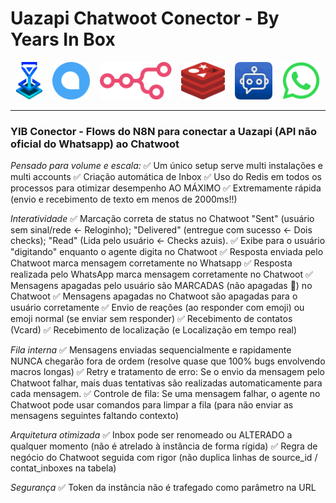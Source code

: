 # Uazapi Chatwoot Conector - By Years In Box

<div align="center">
  <img src="./.github/assets/Logo Years In Box.png" height="60" alt="Years In Box"/> &nbsp;&nbsp;
  <img src="./.github/assets/Chatwoot Logo.png" height="60" alt="Chatwoot"/> &nbsp;&nbsp;
  <img src="./.github/assets/n8n logo.png" height="60" alt="n8n"/> &nbsp;&nbsp;
  <img src="./.github/assets/Redis Logo.png" height="60" alt="Redis"/> &nbsp;&nbsp;
  <img src="./.github/assets/Uazapi Logo.png" height="60" alt="Uazapi"/> &nbsp;&nbsp;
  <img src="./.github/assets/Whatsapp Logo.png" height="60" alt="WhatsApp"/>
</div>

---

### YIB Conector - Flows do N8N para conectar a Uazapi (API não oficial do Whatsapp) ao Chatwoot

*Pensado para volume e escala:*
✅ Um único setup serve multi instalações e multi accounts
✅ Criação automática de Inbox
✅ Uso do Redis em todos os processos para otimizar desempenho AO MÁXIMO
✅ Extremamente rápida (envio e recebimento de texto em menos de 2000ms!!)

*Interatividade*
✅ Marcação correta de status no Chatwoot "Sent" (usuário sem sinal/rede ← Reloginho); "Delivered" (entregue com sucesso ← Dois checks); "Read" (Lida pelo usuário ← Checks azuis).
✅ Exibe para o usuário "digitando" enquanto o agente digita no Chatwoot 
✅ Resposta enviada pelo Chatwoot marca mensagem corretamente no Whatsapp
✅ Resposta realizada pelo WhatsApp marca mensagem corretamente no Chatwoot
✅ Mensagens apagadas pelo usuário são MARCADAS (não apagadas 🫣) no Chatwoot
✅ Mensagens apagadas no Chatwoot são apagadas para o usuário corretamente
✅ Envio de reações (ao responder com emoji) ou emoji normal (se enviar sem responder)
✅ Recebimento de contatos (Vcard)
✅ Recebimento de localização (e Localização em tempo real)

*Fila interna*
✅ Mensagens enviadas sequencialmente e rapidamente NUNCA chegarão fora de ordem (resolve quase que 100% bugs envolvendo macros longas)
✅ Retry e tratamento de erro: Se o envio da mensagem pelo Chatwoot falhar, mais duas tentativas são realizadas automaticamente para cada mensagem.
✅ Controle de fila: Se uma mensagem falhar, o agente no Chatwoot pode usar comandos para limpar a fila (para não enviar as mensagens seguintes faltando contexto)

*Arquitetura otimizada*
✅ Inbox pode ser renomeado ou ALTERADO a qualquer momento (não é atrelado à instância de forma rígida)
✅ Regra de negócio do Chatwoot seguida com rigor (não duplica linhas de source_id / contat_inboxes na tabela)

*Segurança*
✅ Token da instância não é trafegado como parâmetro na URL